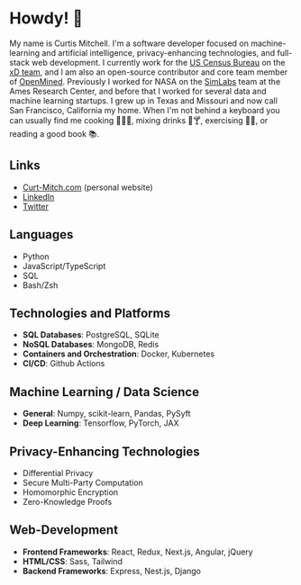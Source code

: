 # Howdy! 🤠

My name is Curtis Mitchell. I'm a software developer focused on machine-learning and artificial intelligence, privacy-enhancing technologies, and full-stack web development. I currently work for the [US Census Bureau](https://www.census.gov/) on the [xD team](https://xd.gov/), and I am also an open-source contributor and core team member of [OpenMined](https://www.openmined.org/). Previously I worked for NASA on the [SimLabs](https://www.nasa.gov/simlabs/) team at the Ames Research Center, and before that I worked for several data and machine learning startups. I grew up in Texas and Missouri and now call San Francisco, California my home. When I'm not behind a keyboard you can usually find me cooking 🥘🌮🍜, mixing drinks 🍹🍸, exercising 💪🏼, or reading a good book 📚.

## Links

* [Curt-Mitch.com](https://curt-mitch.com) (personal website)
* [LinkedIn](https://www.linkedin.com/in/curtislmitchell/)
* [Twitter](https://twitter.com/Curt_Mitch)

## Languages

* Python
* JavaScript/TypeScript
* SQL
* Bash/Zsh

## Technologies and Platforms

* **SQL Databases**: PostgreSQL, SQLite
* **NoSQL Databases**: MongoDB, Redis
* **Containers and Orchestration**: Docker, Kubernetes
* **CI/CD**: Github Actions

## Machine Learning / Data Science

* **General**: Numpy, scikit-learn, Pandas, PySyft
* **Deep Learning**: Tensorflow, PyTorch, JAX

## Privacy-Enhancing Technologies

* Differential Privacy
* Secure Multi-Party Computation
* Homomorphic Encryption
* Zero-Knowledge Proofs

## Web-Development

* **Frontend Frameworks**: React, Redux, Next.js, Angular, jQuery
* **HTML/CSS**: Sass, Tailwind
* **Backend Frameworks**: Express, Nest.js, Django
